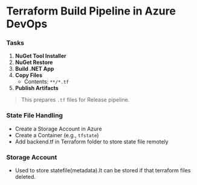 # Terraform Build Pipeline in Azure DevOps

### Tasks
1. **NuGet Tool Installer**
2. **NuGet Restore**
3. **Build .NET App**
4. **Copy Files**
   - Contents: `**/*.tf`
5. **Publish Artifacts**

> This prepares `.tf` files for Release pipeline.

### State File Handling
- Create a Storage Account in Azure
- Create a Container (e.g., `tfstate`)
- Add backend.tf in Terraform folder to store state file remotely

### Storage Account
- Used to store statefile(metadata).It can be stored if that terraform files deleted. 
